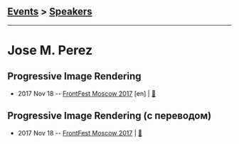 ## [Events](../README.md) > [Speakers](../speakers.md)
---

# Jose M. Perez

## Progressive Image Rendering
- 2017 Nov 18 -- [FrontFest Moscow 2017](https://www.youtube.com/watch?v=rmq1iEKsmBc) [en] | [:notebook:](https://speakerdeck.com/frontfest/jose-m-perez)  
## Progressive Image Rendering (с переводом)
- 2017 Nov 18 -- [FrontFest Moscow 2017](https://youtu.be/xxh6mk60RDo)  | [:notebook:](https://speakerdeck.com/frontfest/jose-m-perez)  
